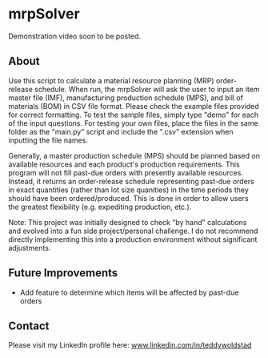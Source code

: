 # mrpSolver
Demonstration video soon to be posted.

## About
Use this script to calculate a material resource planning (MRP) order-release schedule. When run, the mrpSolver will ask the user to input an item master file (IMF), manufacturing production schedule (MPS), and bill of materials (BOM) in CSV file format. Please check the example files provided for correct formatting. To test the sample files, simply type "demo" for each of the input questions. For testing your own files, place the files in the same folder as the "main.py" script and include the ".csv" extension when inputting the file names.

Generally, a master production schedule (MPS) should be planned based on available resources and each product's production requirements. This program will not fill past-due orders with presently available resources. Instead, it returns an order-release schedule representing past-due orders in exact quantities (rather than lot size quanities) in the time periods they should have been ordered/produced. This is done in order to allow users the greatest flexibility (e.g. expediting production, etc.).

Note: This project was initially designed to check "by hand" calculations and evolved into a fun side project/personal challenge. I do not recommend directly implementing this into a production environment without significant adjustments.

## Future Improvements
+ Add feature to determine which items will be affected by past-due orders

## Contact
Please visit my LinkedIn profile here: www.linkedin.com/in/teddywoldstad
